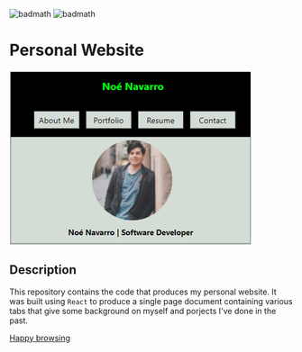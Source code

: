 ![badmath](https://img.shields.io/badge/-React-blue) ![badmath](https://img.shields.io/badge/-CSS-orange) 

# Personal Website

![websitepic](./src/assets/images/profile_front.png)

## Description

This repository contains the code that produces my personal website. It was built using `React` to produce a single page document containing various tabs that give some background on myself and porjects I've done in the past. 

[Happy browsing](http://nnavarr.github.io/portfolio)
